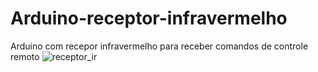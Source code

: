 # Arduino-receptor-infravermelho
Arduino com recepor infravermelho para receber comandos de controle remoto
![receptor_ir](https://user-images.githubusercontent.com/97137396/203883360-3976ed04-895e-4d8d-a8e3-6b6561b9924b.png)
